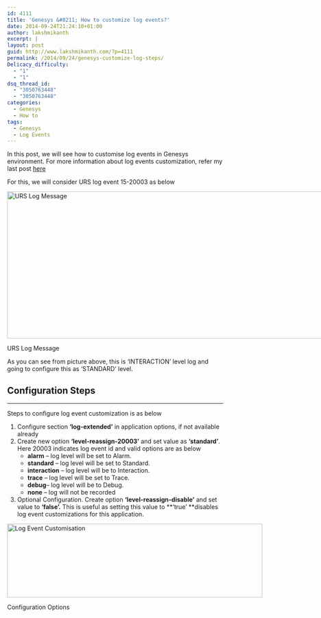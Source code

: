 ```yaml
---
id: 4111
title: 'Genesys &#8211; How to customize log events?'
date: 2014-09-24T21:24:10+01:00
author: lakshmikanth
excerpt: |
layout: post
guid: http://www.lakshmikanth.com/?p=4111
permalink: /2014/09/24/genesys-customize-log-steps/
Delicacy_difficulty:
  - "1"
  - "1"
dsq_thread_id:
  - "3050763448"
  - "3050763448"
categories:
  - Genesys
  - How to
tags:
  - Genesys
  - Log Events
---
```

In this post, we will see how to customise log events in Genesys environment. For more information about log events customization, refer my last post [here](http://www.lakshmikanth.com/genesys-customize-log-events/ "Genesys – Customize log events")

For this, we will consider URS log event 15-20003 as below

<div id="attachment_4061" style="width: 1212px" class="wp-caption aligncenter">
  <a href="http://localhost/newlakshmikanth3/wp-content/uploads/2014/09/URSDefaultRouting1.png"><img aria-describedby="caption-attachment-4061" class="size-full wp-image-4061" src="http://localhost/newlakshmikanth3/wp-content/uploads/2014/09/URSDefaultRouting1.png" alt="URS Log Message" width="1202" height="343" srcset="http://localhost/newlakshmikanth3/wp-content/uploads/2014/09/URSDefaultRouting1.png 1202w, http://localhost/newlakshmikanth3/wp-content/uploads/2014/09/URSDefaultRouting1-300x86.png 300w, http://localhost/newlakshmikanth3/wp-content/uploads/2014/09/URSDefaultRouting1-1024x292.png 1024w, http://localhost/newlakshmikanth3/wp-content/uploads/2014/09/URSDefaultRouting1-768x219.png 768w" sizes="(max-width: 1202px) 100vw, 1202px" /></a>
  
  <p id="caption-attachment-4061" class="wp-caption-text">
    URS Log Message
  </p>
</div>

As you can see from picture above, this is &#8216;INTERACTION&#8217; level log and going to configure this as &#8216;STANDARD&#8217; level.

## Configuration Steps

* * *

Steps to configure log event customization is as below

  1. Configure section **&#8216;log-extended&#8217;** in application options, if not available already
  2. Create new option **&#8216;level-reassign-20003&#8217;** and set value as **&#8216;standard&#8217;**. Here 20003 indicates log event id and valid options are as below 
      * **alarm** &#8211; log level will be set to Alarm.
      * **standard** &#8211; log level will be set to Standard.
      * **interaction** &#8211; log level will be to Interaction.
      * **trace** &#8211; log level will be set to Trace.
      * **debug**&#8211; log level will be to Debug.
      * **none** &#8211; log will not be recorded
  3. Optional Configuration. Create option **&#8216;level-reassign-disable&#8217;** and set value to **&#8216;false&#8217;.** This is useful as setting this value to **&#8216;true&#8217; **disables log event customizations for this application.

<div id="attachment_4121" style="width: 605px" class="wp-caption aligncenter">
  <a href="http://localhost/newlakshmikanth3/wp-content/uploads/2014/09/level-reassign.png"><img aria-describedby="caption-attachment-4121" class="size-full wp-image-4121" src="http://localhost/newlakshmikanth3/wp-content/uploads/2014/09/level-reassign.png" alt="Log Event Customisation" width="595" height="172" srcset="http://localhost/newlakshmikanth3/wp-content/uploads/2014/09/level-reassign.png 595w, http://localhost/newlakshmikanth3/wp-content/uploads/2014/09/level-reassign-300x87.png 300w" sizes="(max-width: 595px) 100vw, 595px" /></a>
  
  <p id="caption-attachment-4121" class="wp-caption-text">
    Configuration Options
  </p>
</div>